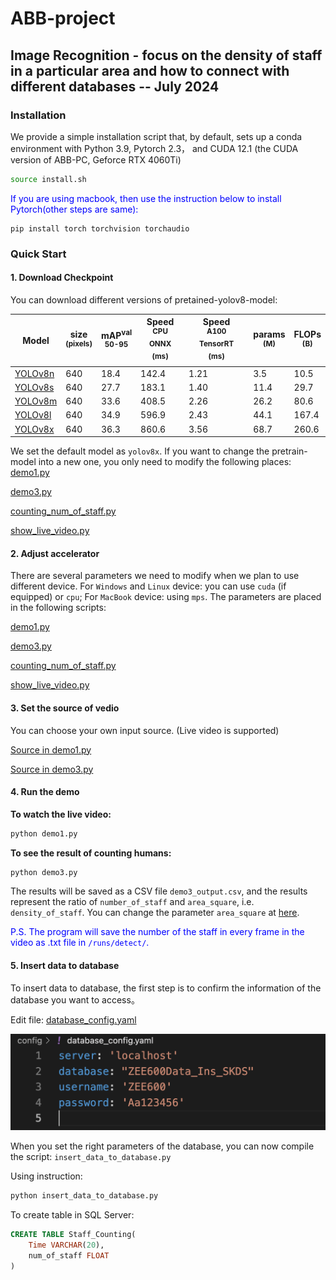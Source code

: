 # ABB-project

## Image Recognition - focus on the density of staff in a particular area and how to connect with different databases -- July 2024


### Installation
We provide a simple installation script that, by default, sets up a conda environment with Python 3.9, Pytorch 2.3， and CUDA 12.1 (the CUDA version of ABB-PC, Geforce RTX 4060Ti)

```.bash
source install.sh
```

<font color=blue>If you are using macbook, then use the instruction below to install Pytorch(other steps are same):</font>

```
pip install torch torchvision torchaudio
```

### Quick Start

#### 1. Download Checkpoint

You can download different versions of pretained-yolov8-model:

| Model                                                                                     | size<br><sup>(pixels) | mAP<sup>val<br>50-95 | Speed<br><sup>CPU ONNX<br>(ms) | Speed<br><sup>A100 TensorRT<br>(ms) | params<br><sup>(M) | FLOPs<br><sup>(B) |
| ----------------------------------------------------------------------------------------- | --------------------- | -------------------- | ------------------------------ | ----------------------------------- | ------------------ | ----------------- |
| [YOLOv8n](https://github.com/ultralytics/assets/releases/download/v8.2.0/yolov8n-oiv7.pt) | 640                   | 18.4                 | 142.4                          | 1.21                                | 3.5                | 10.5              |
| [YOLOv8s](https://github.com/ultralytics/assets/releases/download/v8.2.0/yolov8s-oiv7.pt) | 640                   | 27.7                 | 183.1                          | 1.40                                | 11.4               | 29.7              |
| [YOLOv8m](https://github.com/ultralytics/assets/releases/download/v8.2.0/yolov8m-oiv7.pt) | 640                   | 33.6                 | 408.5                          | 2.26                                | 26.2               | 80.6              |
| [YOLOv8l](https://github.com/ultralytics/assets/releases/download/v8.2.0/yolov8l-oiv7.pt) | 640                   | 34.9                 | 596.9                          | 2.43                                | 44.1               | 167.4             |
| [YOLOv8x](https://github.com/ultralytics/assets/releases/download/v8.2.0/yolov8x-oiv7.pt) | 640                   | 36.3                 | 860.6                          | 3.56                                | 68.7               | 260.6             |

We set the default model as `yolov8x`. If you want to change the pretrain-model into a new one, you only need to modify the following places:
[demo1.py](demo1.py#L5)

[demo3.py](demo3.py#L12)

[counting_num_of_staff.py](model/counting_num_of_staff.py#L13)

[show_live_video.py](model/show_live_video.py#L6)

#### 2. Adjust accelerator
There are several parameters we need to modify when we plan to use different device. For `Windows` and `Linux` device: you can use `cuda` (if equipped) or `cpu`; For `MacBook` device: using `mps`. The parameters are placed in the following scripts:

[demo1.py](demo1.py#L5)

[demo3.py](demo3.py#L36)

[counting_num_of_staff.py](/model/counting_num_of_staff.py#L35)

[show_live_video.py](/model/show_live_video.py#L6)

#### 3. Set the source of vedio

You can choose your own input source. (Live video is supported)

[Source in demo1.py](demo1.py#L6)

[Source in demo3.py](demo3.py#L24)

#### 4. Run the demo

**To watch the live video:**
```.bash
python demo1.py
```

**To see the result of counting humans:**
```.bash
python demo3.py
```

The results will be saved as a CSV file `demo3_output.csv`, and the results represent the ratio of `number_of_staff` and `area_square`, i.e. `density_of_staff`. You can change the parameter `area_square` at [here](demo3.py#L9).

<font color=blue>P.S. The program will save the number of the staff in every frame in the video as .txt file in `/runs/detect/`.</font>

#### 5. Insert data to database
To insert data to database, the first step is to confirm the information of the database you want to access。

Edit file: [database_config.yaml](config/database_config.yaml)

![Alt text](image.png)

When you set the right parameters of the database, you can now compile the script: `insert_data_to_database.py`

Using instruction:
```.bash
python insert_data_to_database.py
```

To create table in SQL Server:
```sql
CREATE TABLE Staff_Counting(
    Time VARCHAR(20),
    num_of_staff FLOAT
)
```
